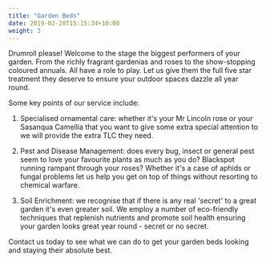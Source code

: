 ```yaml
---
title: "Garden Beds"
date: 2019-02-28T15:15:34+10:00
weight: 3
---
```


Drumroll please! Welcome to the stage the biggest performers of your garden. From the richly fragrant gardenias and roses to the show-stopping coloured annuals. All have a role to play. Let us give them the full five star treatment they deserve to ensure your outdoor spaces dazzle all year round. 

Some key points of our service include:

1. Specialised ornamental care: whether it's your Mr Lincoln rose or your Sasanqua Camellia that you want to give some extra special attention to we will provide the extra TLC they need. 

2. Pest and Disease Management: does every bug, insect or general pest seem to love your favourite plants as much as you do? Blackspot running rampant through your roses? Whether it's a case of aphids or fungal problems let us help you get on top of things without resorting to chemical warfare.

3. Soil Enrichment: we recognise that if there is any real 'secret' to a great garden it's even greater soil. We employ a number of eco-friendly techniques that replenish nutrients and promote soil health ensuring your garden looks great year round - secret or no secret.


Contact us today to see what we can do to get your garden beds looking and staying their absolute best.